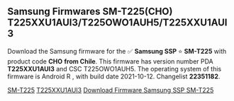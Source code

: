 <h2>Samsung Firmwares SM-T225(CHO) T225XXU1AUI3/T225OWO1AUH5/T225XXU1AUI3</h2>
Download the Samsung firmware for the ✅ <strong>Samsung SSP </strong> ⭐ <strong>SM-T225</strong> with product code <strong>CHO</strong> <strong> from Chile</strong>. This firmware has version number PDA <strong>T225XXU1AUI3</strong> and CSC T225OWO1AUH5. The operating system of this firmware is Android R , with build date 2021-10-12. Changelist <strong>22351182</strong>.


[SM-T225](https://samfirm.shop/samsung/model/SM-T225)
[T225XXU1AUI3](https://samfirm.shop/samsung/pda/T225XXU1AUI3)
[Download Firmware Samsung SSP SM-T225](https://samfirm.shop/samsung/firmware/464123)
